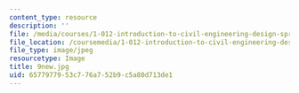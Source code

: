 ```yaml
---
content_type: resource
description: ''
file: /media/courses/1-012-introduction-to-civil-engineering-design-spring-2002/6577977953c776a752b9c5a80d713de1_9new.jpg
file_location: /coursemedia/1-012-introduction-to-civil-engineering-design-spring-2002/6577977953c776a752b9c5a80d713de1_9new.jpg
file_type: image/jpeg
resourcetype: Image
title: 9new.jpg
uid: 65779779-53c7-76a7-52b9-c5a80d713de1
---
```

